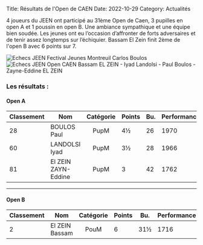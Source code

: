 Title: Résultats de l'Open de CAEN
Date: 2022-10-29
Category: Actualités

4 joueurs du JEEN ont participé au 31ème Open de Caen, 3 pupilles en open A et 1 poussin en open B. 
Une ambiance sympathique et une équipe bien soudée. Les jeunes ont eu l’occasion d’affronter de forts adversaires 
et de tenir assez longtemps sur l’échiquier. 
Bassam El Zein finit 2ème de l'open B avec 6 points sur 7.

<!--div align="center" >
    <img src="{static}/images/JEEN_echecs_Open_Caen__2022-10-29_Bassam.webp" width="400" alt="Echecs JEEN Fectival Jeunes Montreuil Carlos Boulos"/>
</div>

<div align="center" >
    <img src="{static}/images/JEEN_echecs_Open_Caen__2022-10-29_Bassam_Iyad_Paul_Zayn.webp" width="400" alt="Echecs JEEN Open CAEN Bassam EL ZEIN - Iyad Landolsi - Paul Boulos - Zayne-Eddine EL ZEIN"/>
</div-->
<!-- Fotorama -->
<div class="fotorama" data-width="700" data-ratio="700/467" data-max-width="100%">
  <img src="{static}/images/JEEN_echecs_Open_Caen__2022-10-29_Bassam.webp" alt="Echecs JEEN Fectival Jeunes Montreuil Carlos Boulos"/>
  <img src="{static}/images/JEEN_echecs_Open_Caen__2022-10-29_Bassam_Iyad_Paul_Zayn.webp" alt="Echecs JEEN Open CAEN Bassam EL ZEIN - Iyad Landolsi - Paul Boulos - Zayne-Eddine EL ZEIN"/>
</div>

### Les résultats :

#### Open A

| Classement | Nom                 | Catégorie | Points | Bu. | Performance |
| ---------- | ------------------- |:---------:| ------ | --- | ----------- |
| 28         | BOULOS Paul         | PupM      | 4½     | 26  | 1970        |
| 60         | LANDOLSI Iyad       | PupM      | 3½     | 28  | 1966        |
| 81         | El ZEIN ZAYN-Eddine | PupM      | 3      | 42  | 1762        |

---

#### Open B

| Classement | Nom             | Catégorie | Points | Bu. | Performance |
| ---------- | --------------- |:---------:| ------ | --- | ----------- |
| 2          | El ZEIN Bassam  | PouM      |	6 	| 31½ | 1716        |
